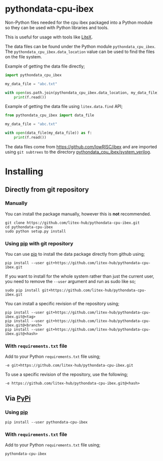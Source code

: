 # pythondata-cpu-ibex

Non-Python  files needed for the cpu ibex packaged
into a Python module so they can be used with Python libraries and tools.

This is useful for usage with tools like
[LiteX](https://github.com/enjoy-digital/litex.git).

The data files can be found under the Python module `pythondata_cpu_ibex`. The
`pythondata_cpu_ibex.data_location` value can be used to find the files on the file
system.

Example of getting the data file directly;
```python
import pythondata_cpu_ibex

my_data_file = "abc.txt"

with open(os.path.join(pythondata_cpu_ibex.data_location, my_data_file)) as f:
    print(f.read())
```

Example of getting the data file using `litex.data.find` API;
```python
from pythondata_cpu_ibex import data_file

my_data_file = "abc.txt"

with open(data_file(my_data_file)) as f:
    print(f.read())
```


The data files come from https://github.com/lowRISC/ibex
and are imported using `git subtrees` to the directory
[pythondata_cpu_ibex/system_verilog](pythondata_cpu_ibex/system_verilog).



# Installing

## Directly from git repository

### Manually

You can install the package manually, however this is **not** recommended.

```
git clone https://github.com/litex-hub/pythondata-cpu-ibex.git
cd pythondata-cpu-ibex
sudo python setup.py install
```

### Using [pip](https://pip.pypa.io/) with git repository

You can use [pip](https://pip.pypa.io/) to install the data package directly
from github using;

```
pip install --user git+https://github.com/litex-hub/pythondata-cpu-ibex.git
```

If you want to install for the whole system rather than just the current user,
you need to remove the `--user` argument and run as sudo like so;

```
sudo pip install git+https://github.com/litex-hub/pythondata-cpu-ibex.git
```

You can install a specific revision of the repository using;
```
pip install --user git+https://github.com/litex-hub/pythondata-cpu-ibex.git@<tag>
pip install --user git+https://github.com/litex-hub/pythondata-cpu-ibex.git@<branch>
pip install --user git+https://github.com/litex-hub/pythondata-cpu-ibex.git@<hash>
```

### With `requirements.txt` file

Add to your Python `requirements.txt` file using;
```
-e git+https://github.com/litex-hub/pythondata-cpu-ibex.git
```

To use a specific revision of the repository, use the following;
```
-e https://github.com/litex-hub/pythondata-cpu-ibex.git@<hash>
```

## Via [PyPi](https://pypi.org/project/pythondata-cpu-ibex/)

### Using [pip](https://pip.pypa.io/)

```
pip install --user pythondata-cpu-ibex
```

### With `requirements.txt` file

Add to your Python `requirements.txt` file using;
```
pythondata-cpu-ibex
```
